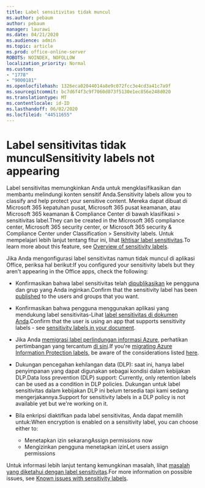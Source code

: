 ```yaml
---
title: Label sensitivitas tidak muncul
ms.author: pebaum
author: pebaum
manager: laurawi
ms.date: 04/21/2020
ms.audience: admin
ms.topic: article
ms.prod: office-online-server
ROBOTS: NOINDEX, NOFOLLOW
localization_priority: Normal
ms.custom:
- "1778"
- "9000181"
ms.openlocfilehash: 1326eca02044014a8e9c072fcc3e4cd3a41c7a9f
ms.sourcegitcommit: bc7d6f4f3c9f7060d073f5130e1ec856e248d020
ms.translationtype: MT
ms.contentlocale: id-ID
ms.lasthandoff: 06/02/2020
ms.locfileid: "44511655"
---
```

# <a name="sensitivity-labels-not-appearing"></a><span data-ttu-id="0be59-102">Label sensitivitas tidak muncul</span><span class="sxs-lookup"><span data-stu-id="0be59-102">Sensitivity labels not appearing</span></span>

<span data-ttu-id="0be59-103">Label sensitivitas memungkinkan Anda untuk mengklasifikasikan dan membantu melindungi konten sensitif Anda.</span><span class="sxs-lookup"><span data-stu-id="0be59-103">Sensitivity labels allow you to classify and help protect your sensitive content.</span></span> <span data-ttu-id="0be59-104">Mereka dapat dibuat di Microsoft 365 kepatuhan pusat, Microsoft 365 pusat keamanan, atau Microsoft 365 keamanan & Compliance Center di bawah klasifikasi > sensitivitas label.</span><span class="sxs-lookup"><span data-stu-id="0be59-104">They can be created in the Microsoft 365 compliance center, Microsoft 365 security center, or Microsoft 365 security & Compliance Center under Classification > Sensitivity labels.</span></span> <span data-ttu-id="0be59-105">Untuk mempelajari lebih lanjut tentang fitur ini, lihat [Ikhtisar label sensitivitas](https://docs.microsoft.com/microsoft-365/compliance/sensitivity-labels).</span><span class="sxs-lookup"><span data-stu-id="0be59-105">To learn more about this feature, see [Overview of sensitivity labels](https://docs.microsoft.com/microsoft-365/compliance/sensitivity-labels).</span></span>

<span data-ttu-id="0be59-106">Jika Anda mengonfigurasi label sensitivitas namun tidak muncul di aplikasi Office, periksa hal berikut:</span><span class="sxs-lookup"><span data-stu-id="0be59-106">If you configured your sensitivity labels but they aren't appearing in the Office apps, check the following:</span></span>

- <span data-ttu-id="0be59-107">Konfirmasikan bahwa label sensitivitas telah [dipublikasikan](https://docs.microsoft.com/microsoft-365/compliance/sensitivity-labels#what-label-policies-can-do) ke pengguna dan grup yang Anda inginkan.</span><span class="sxs-lookup"><span data-stu-id="0be59-107">Confirm that the sensitivity label has been [published](https://docs.microsoft.com/microsoft-365/compliance/sensitivity-labels#what-label-policies-can-do) to the users and groups that you want.</span></span>

- <span data-ttu-id="0be59-108">Konfirmasikan bahwa pengguna menggunakan aplikasi yang mendukung label sensitivitas-Lihat [label sensitivitas di dokumen Anda](https://support.office.com/article/apply-sensitivity-labels-to-your-documents-and-email-within-office-2f96e7cd-d5a4-403b-8bd7-4cc636bae0f9?#bkmk_whereavailable).</span><span class="sxs-lookup"><span data-stu-id="0be59-108">Confirm that the user is using an app that supports sensitivity labels - see [sensitivity labels in your document](https://support.office.com/article/apply-sensitivity-labels-to-your-documents-and-email-within-office-2f96e7cd-d5a4-403b-8bd7-4cc636bae0f9?#bkmk_whereavailable).</span></span>

- <span data-ttu-id="0be59-109">Jika Anda [memigrasi label perlindungan informasi Azure](https://docs.microsoft.com/azure/information-protection/configure-policy-migrate-labels), perhatikan pertimbangan yang tercantum [di sini](https://docs.microsoft.com/azure/information-protection/configure-policy-migrate-labels#considerations-for-unified-labels).</span><span class="sxs-lookup"><span data-stu-id="0be59-109">If you're [migrating Azure Information Protection labels](https://docs.microsoft.com/azure/information-protection/configure-policy-migrate-labels), be aware of the considerations listed [here](https://docs.microsoft.com/azure/information-protection/configure-policy-migrate-labels#considerations-for-unified-labels).</span></span>

- <span data-ttu-id="0be59-110">Dukungan pencegahan kehilangan data (DLP): saat ini, hanya label penyimpanan yang dapat digunakan sebagai kondisi dalam kebijakan DLP.</span><span class="sxs-lookup"><span data-stu-id="0be59-110">Data loss prevention (DLP) support: Currently, only retention labels can be used as a condition in DLP policies.</span></span>  <span data-ttu-id="0be59-111">Dukungan untuk label sensitivitas dalam kebijakan DLP ini belum tersedia tapi kami sedang mengerjakannya.</span><span class="sxs-lookup"><span data-stu-id="0be59-111">Support for sensitivity labels in a DLP policy is not available yet but we're working on it.</span></span>

- <span data-ttu-id="0be59-112">Bila enkripsi diaktifkan pada label sensitivitas, Anda dapat memilih untuk:</span><span class="sxs-lookup"><span data-stu-id="0be59-112">When encryption is enabled on a sensitivity label, you can choose either to:</span></span>
    - <span data-ttu-id="0be59-113">Menetapkan izin sekarang</span><span class="sxs-lookup"><span data-stu-id="0be59-113">Assign permissions now</span></span>
    - <span data-ttu-id="0be59-114">Mengizinkan pengguna menetapkan izin</span><span class="sxs-lookup"><span data-stu-id="0be59-114">Let users assign permissions</span></span>


<span data-ttu-id="0be59-115">Untuk informasi lebih lanjut tentang kemungkinan masalah, lihat [masalah yang diketahui dengan label sensitivitas](https://support.office.com/article/known-issues-with-sensitivity-labels-in-office-b169d687-2bbd-4e21-a440-7da1b2743edc).</span><span class="sxs-lookup"><span data-stu-id="0be59-115">For more information on possible issues, see [Known issues with sensitivity labels](https://support.office.com/article/known-issues-with-sensitivity-labels-in-office-b169d687-2bbd-4e21-a440-7da1b2743edc).</span></span>